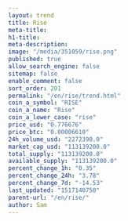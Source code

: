 ```yaml
---
layout: trend
title: Rise
meta-title: 
h1-title: 
meta-description: 
image: "/media/351059/rise.png"
published: true
allow_search_engine: false
sitemap: false
enable_comment: false
sort_order: 201
permalink: "/en/rise/trend.html"
coin_a_symbol: "RISE"
coin_a_name: "Rise"
coin_a_lower_case: "rise"
price_usd: "0.776676"
price_btc: "0.00006610"
24h_volume_usd: "2272390.0"
market_cap_usd: "113139200.0"
total_supply: "113139200.0"
available_supply: "113139200.0"
percent_change_1h: "0.35"
percent_change_24h: "3.78"
percent_change_7d: "-14.53"
last_updated: "1517140750"
parent-url: "/en/rise/"
author: Sam
---
```


